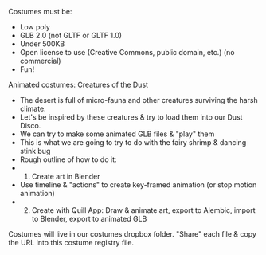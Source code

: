 Costumes must be:
* Low poly
* GLB 2.0 (not GLTF or GLTF 1.0)
* Under 500KB
* Open license to use (Creative Commons, public domain, etc.) (no commercial)
* Fun!

Animated costumes: Creatures of the Dust
* The desert is full of micro-fauna and other creatures surviving the harsh climate.
* Let's be inspired by these creatures & try to load them into our Dust Disco.
* We can try to make some animated GLB files & "play" them
* This is what we are going to try to do with the fairy shrimp & dancing stink bug
* Rough outline of how to do it:
* 1. Create art in Blender
* Use timeline & "actions" to create key-framed animation (or stop motion animation)
* 2. Create with Quill App: Draw & animate art, export to Alembic, import to Blender, export to animated GLB

Costumes will live in our costumes dropbox folder.
"Share" each file & copy the URL into this costume registry file.
